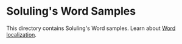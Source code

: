 # Soluling's Word Samples

This directory contains Soluling's Word samples. Learn about [Word localization](https://www.soluling.com/Help/Word/Index.htm).

